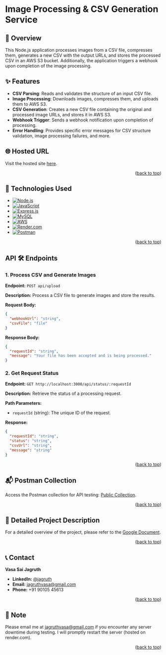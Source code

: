<!-- GitHub User Info README -->
<a id="readme-top"></a>

# Image Processing & CSV Generation Service

## 📝 Overview

This Node.js application processes images from a CSV file, compresses them, generates a new CSV with the output URLs, and stores the processed CSV in an AWS S3 bucket. Additionally, the application triggers a webhook upon completion of the image processing.


## ✨ Features

- **CSV Parsing**: Reads and validates the structure of an input CSV file.
- **Image Processing**: Downloads images, compresses them, and uploads them to AWS S3.
- **CSV Generation**: Creates a new CSV file containing the original and processed image URLs, and stores it in AWS S3.
- **Webhook Trigger**: Sends a webhook notification upon completion of processing.
- **Error Handling**: Provides specific error messages for CSV structure validation, image processing failures, and more.


## 🌐 Hosted URL

Visit the hosted site [here]().

<p align="right">(<a href="#readme-top">back to top</a>)</p>


## 🚀 Technologies Used

- [![Node.js](https://img.shields.io/badge/Node.js-43853D?style=flat&logo=node.js&logoColor=white)](https://nodejs.org/)
- [![JavaScript](https://img.shields.io/badge/JavaScript-F7DF1E?style=flat&logo=javascript&logoColor=black)](https://developer.mozilla.org/en-US/docs/Web/JavaScript)
- [![Express.js](https://img.shields.io/badge/Express.js-000000?style=flat&logo=express&logoColor=white)](https://expressjs.com/)
- [![MySQL](https://img.shields.io/badge/MySQL-4479A1?style=flat&logo=mysql&logoColor=white)](https://www.mysql.com/)
- [![AWS](https://img.shields.io/badge/Amazon%20Web%20Services-232F3E?style=flat&logo=amazon-aws&logoColor=white)](https://aws.amazon.com/)
- [![Render.com](https://img.shields.io/badge/Render.com-333333?style=flat)](https://render.com/)
- [![Postman](https://img.shields.io/badge/Postman-FF6C37?style=flat&logo=postman&logoColor=white)](https://www.postman.com/)


<p align="right">(<a href="#readme-top">back to top</a>)</p>


## API 🛠️ Endpoints

### 1. Process CSV and Generate Images

**Endpoint:** `POST api/upload`

**Description:** Process a CSV file to generate images and store the results.

**Request Body:**
```json
{
  "webhookUrl": "string",
  "csvFile": "file"
}
```

**Response Body:**
```json
{
  "requestId": "string",
  "message": "Your file has been accepted and is being processed."
}
```

### 2. Get Request Status

**Endpoint:** `GET http://localhost:3000/api/status/:requestId`

**Description:** Retrieve the status of a processing request.

**Path Parameters:**
- `requestId` (string): The unique ID of the request.

**Response:**
```json
{
  "requestId": "string",
  "status": "string",
  "csvUrl": "string",
  "message": "string"
}
```

<p align="right">(<a href="#readme-top">back to top</a>)</p>


## 📬 Postman Collection

Access the Postman collection for API testing: [Public Collection](https://www.postman.com/aviation-architect-34779856/workspace/compress-images-aws/collection/36467777-51c5c4af-2530-47d6-8174-d5f61e204039?action=share&creator=36467777).

<p align="right">(<a href="#readme-top">back to top</a>)</p>


## 📄 Detailed Project Description

For a detailed overview of the project, please refer to the [Google Document]().

<p align="right">(<a href="#readme-top">back to top</a>)</p>


<!-- CONTACT -->
## 📞 Contact

**Vasa Sai Jagruth**

- **LinkedIn:** [@jagruth](https://www.linkedin.com/in/jagruth/)
- **Email:** jagruthvasa@gmail.com
- **Phone:** +91 90105 45613

<p align="right">(<a href="#readme-top">back to top</a>)</p>


## 📝 Note

Please email me at [jagruthvasa@gmail.com](mailto:jagruthvasa@gmail.com) if you encounter any server downtime during testing. I will promptly restart the server (hosted on render.com).


<p align="right">(<a href="#readme-top">back to top</a>)</p>
